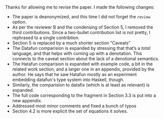 Thanks for allowing me to revise the paper. I made the following changes:

* The paper is deanonymized, and this time I did not forget the `review` option.
* As per the reviewer B and the condensing of Section 5, I removed the third contributions. Since a two-bullet contribution list is not pretty, I rephrased to a single contribtion.
* Section 5 is replaced by a much shorter section “Caveats”
* The Datafun comparision is expanded by stressing that that’s a _total_ language, and that helps with coming up with a denotation. This connects to the caveat section about the lack of a denotional semantics.
* The Hatafun comparision is expanded with example code, a bit in the related work section, and a larger one in an appendix, provided by the author. He says that he saw Hatafun mostly as an experiment embedding datafun's type system into Haskell, though.
* Similarly, the comparision to datafix (which is at least as relevant) is expanded.
* The full code corresponding to the fragment in Section 3.3 is put into a new appendix.
* Addressed most minor comments and fixed a bunch of typos
* Section 4.2 is more explicit the set of equations it solves.
